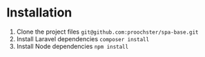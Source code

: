 # Installation

1. Clone the project files `git@github.com:proochster/spa-base.git`
2. Install Laravel dependencies `composer install`
3. Install Node dependencies `npm install`
